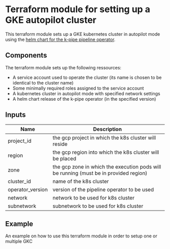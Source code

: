 
# Terraform module for setting up a GKE autopilot cluster

This terraform module sets up a GKE kubernetes cluster in autopilot mode using the [helm chart for the k-pipe pipeline operator](https://helm.k-pipe.cloud/).

## Components

The terraform module sets up the following ressources:
 * A service account used to operate the cluster (its name is chosen to be identical to the cluster name)
 * Some minimally required roles assigned to the service account
 * A kubernetes cluster in autopilot mode with specified network settings
 * A helm chart release of the k-pipe operator (in the specified version)

## Inputs

| Name             | Description                                                                           |
|------------------|---------------------------------------------------------------------------------------|
| project_id       | the gcp project in which the k8s cluster will reside                                  |
| region           | the gcp region into which the k8s cluster will be placed                              |
| zone             | the gcp zone in which the execution pods will be running (must be in provided region) |
| cluster_id       | name of the k8s cluster                                                               |
| operator_version | version of the pipeline operator to be used                                           |
| network          | network to be used for k8s cluster                                                    |
| subnetwork       | subnetwork to be used for k8s cluster                                                 |

## Example

An example on how to use this terraform module in order to setup  one or multiple GKC
